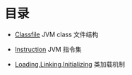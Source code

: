 # 目录

* [Classfile](./ClassFile.md) JVM class 文件结构

* [Instruction](./Instruction.md) JVM 指令集

* [Loading,Linking,Initializing](./Loading,Linking,Initializing) 类加载机制
